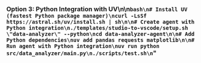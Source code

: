 ### Option 3: Python Integration with UV\n\n```bash\n# Install UV (fastest Python package manager)\ncurl -LsSf https://astral.sh/uv/install.sh | sh\n\n# Create agent with Python integration\n./templates/studio-to-vscode/setup.sh \"data-analyzer\" --python\ncd data-analyzer-agent\n\n# Add Python dependencies\nuv add pandas requests matplotlib\n\n# Run agent with Python integration\nuv run python src/data_analyzer/main.py\n./scripts/test.sh\n```"